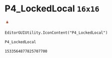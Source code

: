 # P4_LockedLocal `16x16`
<img src="/img/P4_LockedLocal.png" width=16 height=16>

``` CSharp
EditorGUIUtility.IconContent("P4_LockedLocal")
```
```
P4_LockedLocal
```
```
1533564877825707700
```
